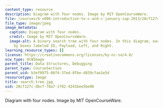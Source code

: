 ```yaml
---
content_type: resource
description: Diagram with four nodes. Image by MIT OpenCourseWare.
file: /courses/6-s096-introduction-to-c-and-c-january-iap-2013/28cf127cdbcf78a71f824241bee5be86_search_tree.jpg
file_type: image/jpeg
image_metadata:
  caption: Diagram with four nodes.
  credit: Image by MIT OpenCourseWare.
  image-alt: A binary search tree with four nodes. In this diagram, each node is represented
    by boxes labeled ID, Payload, Left, and Right.
learning_resource_types: []
license: https://creativecommons.org/licenses/by-nc-sa/4.0/
ocw_type: OCWImage
parent_title: Data Structures, Debugging
parent_type: CourseSection
parent_uid: b3ef0975-08f4-37ed-8fbe-d839cfaa1e5d
resourcetype: Image
title: search_tree.jpg
uid: 28cf127c-dbcf-78a7-1f82-4241bee5be86
---
```

Diagram with four nodes. Image by MIT OpenCourseWare.